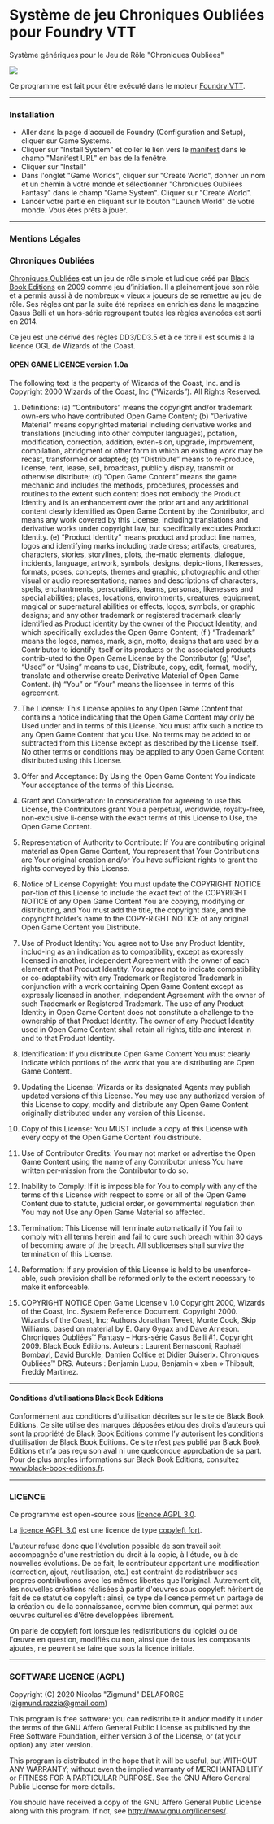 # Système de jeu Chroniques Oubliées pour Foundry VTT
Système génériques pour le Jeu de Rôle "Chroniques Oubliées"

<img src="https://github.com/ZigmundKreud/cof/raw/master/ui/logo-banner.webp">

Ce programme est fait pour être exécuté dans le moteur [Foundry VTT](https://foundryvtt.com/).

---
### Installation

* Aller dans la page d'accueil de Foundry (Configuration and Setup), cliquer sur Game Systems.
* Cliquer sur "Install System" et coller le lien vers le [manifest](https://raw.githubusercontent.com/ZigmundKreud/co-engine/master/system.json) dans le champ "Manifest URL" en bas de la fenêtre.
* Cliquer sur "Install"
* Dans l'onglet "Game Worlds", cliquer sur "Create World", donner un nom et un chemin à votre monde et sélectionner "Chroniques Oubliées Fantasy" dans le champ "Game System". Cliquer sur "Create World".
* Lancer votre partie en cliquant sur le bouton "Launch World" de votre monde. Vous êtes prêts à jouer.

---
### Mentions Légales

[comment]: <> (#### DRS Chroniques Oubliées)

[comment]: <> (La plupart des données intégrées dans ce programme proviennent du site [DRS de Chroniques oubliées]&#40;http://co-drs.org/&#41;, merci à eux pour le travail de numérisation.)

### Chroniques Oubliées
[Chroniques Oubliées](http://www.black-book-editions.fr/catalogue.php?id=477) est un jeu de rôle simple et ludique créé par [Black Book Editions](http://www.black-book-editions.fr/) en 2009 comme jeu d’initiation.
Il a pleinement joué son rôle et a permis aussi à de nombreux « vieux » joueurs de se remettre au jeu de rôle. Ses règles ont par la suite été reprises en enrichies dans le magazine Casus Belli et un hors-série regroupant toutes les règles avancées est sorti en 2014.

Ce jeu est une dérivé des règles DD3/DD3.5 et à ce titre il est soumis à la licence OGL de Wizards of the Coast.

#### OPEN GAME LICENCE version 1.0a

The following text is the property of Wizards of the Coast, Inc. and is Copyright 2000 Wizards of the Coast, Inc (“Wizards”).
All Rights Reserved.

1. Definitions: (a) “Contributors” means the copyright and/or trademark own-ers who have contributed Open Game Content;
   (b) “Derivative Material” means copyrighted material including derivative works and translations (including into other
   computer languages), potation, modification, correction, addition, exten-sion, upgrade, improvement, compilation, abridgment
   or other form in which an existing work may be recast, transformed or adapted; (c) “Distribute” means to re-produce,
   license, rent, lease, sell, broadcast, publicly display, transmit or otherwise distribute; (d) “Open Game Content” means the
   game mechanic and includes the methods, procedures, processes and routines to the extent such content does not embody
   the Product Identity and is an enhancement over the prior art and any additional content clearly identified as Open Game
   Content by the Contributor, and means any work covered by this License, including translations and derivative works under
   copyright law, but specifically excludes Product Identity. (e) “Product Identity” means product and product line names, logos
   and identifying marks including trade dress; artifacts, creatures, characters, stories, storylines, plots, the-matic elements, dialogue,
   incidents, language, artwork, symbols, designs, depic-tions, likenesses, formats, poses, concepts, themes and graphic,
   photographic and other visual or audio representations; names and descriptions of characters, spells, enchantments, personalities,
   teams, personas, likenesses and special abilities; places, locations, environments, creatures, equipment, magical or
   supernatural abilities or effects, logos, symbols, or graphic designs; and any other trademark or registered trademark clearly
   identified as Product identity by the owner of the Product Identity, and which specifically excludes the Open Game Content;
   (f ) “Trademark” means the logos, names, mark, sign, motto, designs that are used by a Contributor to identify itself or its
   products or the associated products contrib-uted to the Open Game License by the Contributor (g) “Use”, “Used” or “Using”
   means to use, Distribute, copy, edit, format, modify, translate and otherwise create Derivative Material of Open Game Content.
   (h) “You” or “Your” means the licensee in terms of this agreement.

2. The License: This License applies to any Open Game Content that contains a notice indicating that the Open Game
   Content may only be Used under and in terms of this License. You must affix such a notice to any Open Game Content that
   you Use. No terms may be added to or subtracted from this License except as described by the License itself. No other terms
   or conditions may be applied to any Open Game Content distributed using this License.

3. Offer and Acceptance: By Using the Open Game Content You indicate Your acceptance of the terms of this License.

4. Grant and Consideration: In consideration for agreeing to use this License, the Contributors grant You a perpetual,
   worldwide, royalty-free, non-exclusive li-cense with the exact terms of this License to Use, the Open Game Content.

5. Representation of Authority to Contribute: If You are contributing original material as Open Game Content, You represent
   that Your Contributions are Your original creation and/or You have sufficient rights to grant the rights conveyed by
   this License.

6. Notice of License Copyright: You must update the COPYRIGHT NOTICE por-tion of this License to include the exact
   text of the COPYRIGHT NOTICE of any Open Game Content You are copying, modifying or distributing, and You must
   add the title, the copyright date, and the copyright holder’s name to the COPY-RIGHT NOTICE of any original Open Game
   Content you Distribute.

7. Use of Product Identity: You agree not to Use any Product Identity, includ-ing as an indication as to compatibility, except
   as expressly licensed in another, independent Agreement with the owner of each element of that Product Identity. You
   agree not to indicate compatibility or co-adaptability with any Trademark or Registered Trademark in conjunction with a work
   containing Open Game Content except as expressly licensed in another, independent Agreement with the owner of such
   Trademark or Registered Trademark. The use of any Product Identity in Open Game Content does not constitute a challenge
   to the ownership of that Product Identity. The owner of any Product Identity used in Open Game Content shall retain all rights,
   title and interest in and to that Product Identity.

8. Identification: If you distribute Open Game Content You must clearly indicate which portions of the work that you are
   distributing are Open Game Content.

9. Updating the License: Wizards or its designated Agents may publish updated versions of this License. You may use
   any authorized version of this License to copy, modify and distribute any Open Game Content originally distributed under
   any version of this License.

10. Copy of this License: You MUST include a copy of this License with every copy of the Open Game Content You distribute.

11. Use of Contributor Credits: You may not market or advertise the Open Game Content using the name of any Contributor
    unless You have written per-mission from the Contributor to do so.

12. Inability to Comply: If it is impossible for You to comply with any of the terms of this License with respect to some or
    all of the Open Game Content due to statute, judicial order, or governmental regulation then You may not Use any Open
    Game Material so affected.

13. Termination: This License will terminate automatically if You fail to comply with all terms herein and fail to cure such
    breach within 30 days of becoming aware of the breach. All sublicenses shall survive the termination of this License.

14. Reformation: If any provision of this License is held to be unenforce-able, such provision shall be reformed only to the
    extent necessary to make it enforceable.

15. COPYRIGHT NOTICE
    Open Game License v 1.0 Copyright 2000, Wizards of the Coast, Inc.
    System Reference Document. Copyright 2000. Wizards of the Coast, Inc; Authors Jonathan Tweet, Monte Cook, Skip Williams,
    based on material by E. Gary Gygax and Dave Arneson.
    Chroniques Oubliées™ Fantasy – Hors-série Casus Belli #1. Copyright 2009. Black Book Éditions. Auteurs : Laurent Bernasconi, Raphaël Bombayl, David Burckle, Damien Coltice et Didier Guiserix.
    Chroniques Oubliées™ DRS. Auteurs : Benjamin Lupu, Benjamin « xben » Thibault,  Freddy Martinez.

---

#### Conditions d’utilisations Black Book Editions
Conformément aux conditions d’utilisation décrites sur le site de Black Book Editions.
Ce site utilise des marques déposées et/ou des droits d’auteurs qui sont la propriété de Black Book Editions comme l’y autorisent les conditions d’utilisation de Black Book Editions. Ce site n’est pas publié par Black Book Editions et n’a pas reçu son aval ni une quelconque approbation de sa part. Pour de plus amples informations sur Black Book Editions, consultez www.black-book-editions.fr.

---

### LICENCE
Ce programme est open-source sous [licence AGPL 3.0](https://opensource.org/licenses/AGPL-3.0).

La [licence AGPL 3.0](https://opensource.org/licenses/AGPL-3.0) est une licence de type [copyleft fort](https://fr.wikipedia.org/wiki/Copyleft#Copyleft_fort_/_Copyleft_standard).

L'auteur refuse donc que l'évolution possible de son travail soit accompagnée d'une restriction du droit à la copie, à l'étude, ou à de nouvelles évolutions. De ce fait, le contributeur apportant une modification (correction, ajout, réutilisation, etc.) est contraint de redistribuer ses propres contributions avec les mêmes libertés que l'original. Autrement dit, les nouvelles créations réalisées à partir d'œuvres sous copyleft héritent de fait de ce statut de copyleft : ainsi, ce type de licence permet un partage de la création ou de la connaissance, comme bien commun, qui permet aux œuvres culturelles d'être développées librement.

On parle de copyleft fort lorsque les redistributions du logiciel ou de l'œuvre en question, modifiés ou non, ainsi que de tous les composants ajoutés, ne peuvent se faire que sous la licence initiale.

--- 

### SOFTWARE LICENCE (AGPL)

Copyright (C) 2020 Nicolas "Zigmund" DELAFORGE (zigmund.razzia@gmail.com)

This program is free software: you can redistribute it and/or modify
it under the terms of the GNU Affero General Public License as
published by the Free Software Foundation, either version 3 of the
License, or (at your option) any later version.

This program is distributed in the hope that it will be useful,
but WITHOUT ANY WARRANTY; without even the implied warranty of
MERCHANTABILITY or FITNESS FOR A PARTICULAR PURPOSE.  See the
GNU Affero General Public License for more details.

You should have received a copy of the GNU Affero General Public License
along with this program.  If not, see <http://www.gnu.org/licenses/>.

